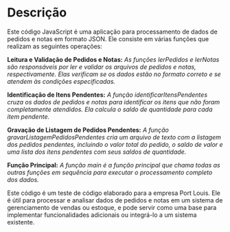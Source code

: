 <h1>Descrição</h1>

Este código JavaScript é uma aplicação para processamento de dados de pedidos e notas em formato JSON. Ele consiste em várias funções que realizam as seguintes operações:

<b>Leitura e Validação de Pedidos e Notas:</b> <i>As funções lerPedidos e lerNotas são responsáveis por ler e validar os arquivos de pedidos e notas, respectivamente. Elas verificam se os dados estão no formato correto e se atendem às condições especificadas.</i>

<b>Identificação de Itens Pendentes:</b> <i>A função identificarItensPendentes cruza os dados de pedidos e notas para identificar os itens que não foram completamente atendidos. Ela calcula o saldo de quantidade para cada item pendente.</i>

<b>Gravação de Listagem de Pedidos Pendentes:</b> <i>A função gravarListagemPedidosPendentes cria um arquivo de texto com a listagem dos pedidos pendentes, incluindo o valor total do pedido, o saldo de valor e uma lista dos itens pendentes com seus saldos de quantidade.</i>

<b>Função Principal:</b> <i>A função main é a função principal que chama todas as outras funções em sequência para executar o processamento completo dos dados.</i>

Este código é um teste de código elaborado para a empresa Port Louis. Ele é útil para processar e analisar dados de pedidos e notas em um sistema de gerenciamento de vendas ou estoque, e pode servir como uma base para implementar funcionalidades adicionais ou integrá-lo a um sistema existente.
